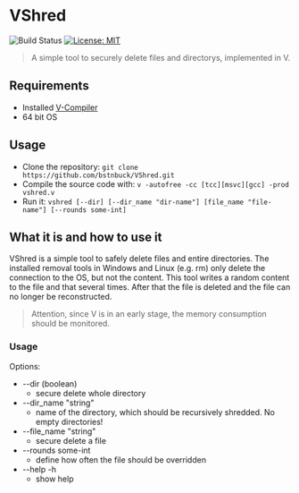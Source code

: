 # VShred

![Build Status](https://github.com/bstnbuck/VShred/workflows/VShred/badge.svg)
[![License: MIT](https://img.shields.io/badge/License-MIT-blue.svg)](https://github.com/bstnbuck/VShred/blob/main/LICENSE)

> A simple tool to securely delete files and directorys, implemented in V.

## Requirements
- Installed [V-Compiler](https://github.com/vlang/v)
- 64 bit OS

## Usage
* Clone the repository: ```git clone https://github.com/bstnbuck/VShred.git``` 
* Compile the source code with: ```v -autofree -cc [tcc][msvc][gcc] -prod vshred.v ``` 
* Run it: ```vshred [--dir] [--dir_name "dir-name"] [file_name "file-name"] [--rounds some-int] ```

## What it is and how to use it
VShred is a simple tool to safely delete files and entire directories. 
The installed removal tools in Windows and Linux (e.g. rm) only delete the connection to the OS, but not the content. 
This tool writes a random content to the file and that several times. After that the file is deleted and the file can no longer be reconstructed. 

> Attention, since V is in an early stage, the memory consumption should be monitored.

### Usage
Options:
* --dir (boolean)                     
    * secure delete whole directory
*  --dir_name "string"       
    * name of the directory, which should be recursively shredded. No empty directories!
*  --file_name "string"      
    * secure delete a file
*  --rounds some-int            
    * define how often the file should be overridden
*  --help -h
    * show help
